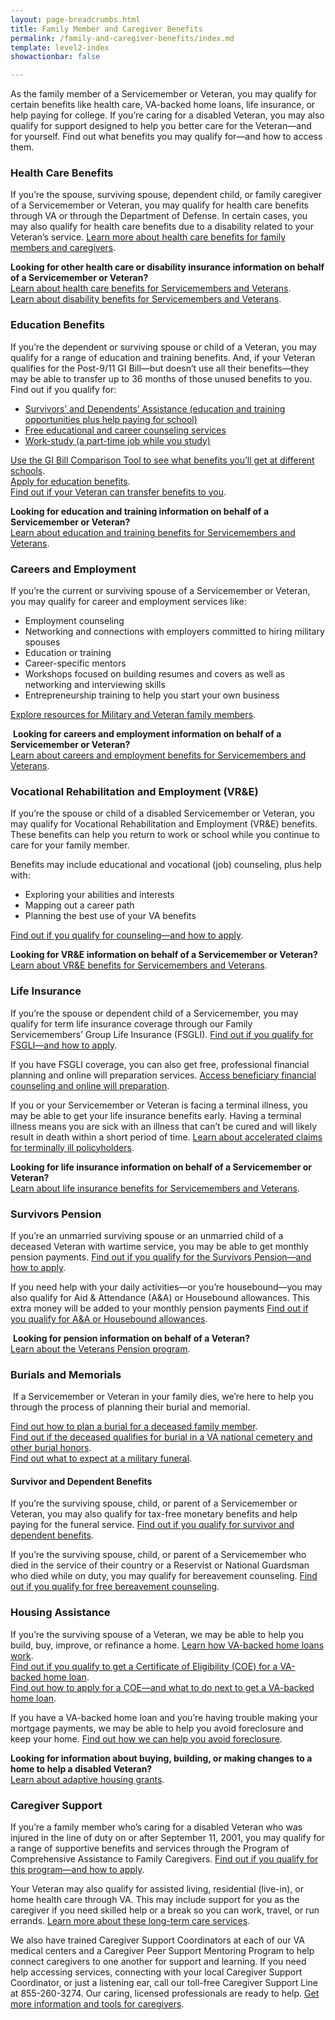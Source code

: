 ```yaml
---
layout: page-breadcrumbs.html
title: Family Member and Caregiver Benefits
permalink: /family-and-caregiver-benefits/index.md
template: level2-index
showactionbar: false

---
```


<div class="va-introtext">

As the family member of a Servicemember or Veteran, you may qualify for certain benefits like health care, VA-backed home loans, life insurance, or help paying for college. If you’re caring for a disabled Veteran, you may also qualify for support designed to help you better care for the Veteran—and for yourself. Find out what benefits you may qualify for—and how to access them.

</div>

### Health Care Benefits
If you’re the spouse, surviving spouse, dependent child, or family caregiver of a Servicemember or Veteran, you may qualify for health care benefits through VA or through the Department of Defense. In certain cases, you may also qualify for health care benefits due to a disability related to your Veteran’s service. [Learn more about health care benefits for family members and caregivers](/health-care/family-caregiver-benefits/). 

**Looking for other health care or disability insurance information on behalf of a Servicemember or Veteran?**<br>
[Learn about health care benefits for Servicemembers and Veterans](/health-care/). <br>
[Learn about disability benefits for Servicemembers and Veterans](/disability/).

### Education Benefits
If you’re the dependent or surviving spouse or child of a Veteran, you may qualify for a range of education and training benefits. And, if your Veteran qualifies for the Post-9/11 GI Bill—but doesn’t use all their benefits—they may be able to transfer up to 36 months of those unused benefits to you.
Find out if you qualify for:

- [Survivors’ and Dependents’ Assistance (education and training opportunities plus help paying for school)](/education/gi-bill/survivors-dependent-assistance/)<br>
- [Free educational and career counseling services](/education/tools-programs/)<br>
- [Work-study (a part-time job while you study)](/education/work-learn/workstudy/)<br>

[Use the GI Bill Comparison Tool to see what benefits you’ll get at different schools](/gi-bill-comparison-tool/).<br>
[Apply for education benefits](/education/apply/).<br>
[Find out if your Veteran can transfer benefits to you](/education/gi-bill/transfer/).<br>

**Looking for education and training information on behalf of a Servicemember or Veteran?**<br>
[Learn about education and training benefits for Servicemembers and Veterans](/education/).

### Careers and Employment
If you’re the current or surviving spouse of a Servicemember or Veteran, you may qualify for career and employment services like:

- Employment counseling
- Networking and connections with employers committed to hiring military spouses
- Education or training
- Career-specific mentors
- Workshops focused on building resumes and covers as well as networking and interviewing skills
- Entrepreneurship training to help you start your own business

[Explore resources for Military and Veteran family members](/employment/job-seekers/family-members/).

 **Looking for careers and employment information on behalf of a Servicemember or Veteran?**<br>
[Learn about careers and employment benefits for Servicemembers and Veterans](/employment/).

### Vocational Rehabilitation and Employment (VR&E)  

If you’re the spouse or child of a disabled Servicemember or Veteran, you may qualify for Vocational Rehabilitation and Employment (VR&E) benefits. These benefits can help you return to work or school while you continue to care for your family member.

Benefits may include educational and vocational (job) counseling, plus help with:

- Exploring your abilities and interests
- Mapping out a career path
- Planning the best use of your VA benefits

[Find out if you qualify for counseling—and how to apply](/vocational-rehab-and-employment/family-members/).

**Looking for VR&E information on behalf of a Servicemember or Veteran?**<br>
[Learn about VR&E benefits for Servicemembers and Veterans](/vocational-rehab-and-employment/).

### Life Insurance

If you’re the spouse or dependent child of a Servicemember, you may qualify for term life insurance coverage through our Family Servicemembers’ Group Life Insurance (FSGLI). [Find out if you qualify for FSGLI—and how to apply](/life-insurance/options-and-eligibility/fsgli/).

If you have FSGLI coverage, you can also get free, professional financial planning and online will preparation services. [Access beneficiary financial counseling and online will preparation](http://www.benefits.va.gov/insurance/bfcs.asp).

If you or your Servicemember or Veteran is facing a terminal illness, you may be able to get your life insurance benefits early. Having a terminal illness means you are sick with an illness that can’t be cured and will likely result in death within a short period of time. [Learn about accelerated claims for terminally ill policyholders](/life-insurance/disabled-and-terminally-ill/).

**Looking for life insurance information on behalf of a Servicemember or Veteran?**<br>
[Learn about life insurance benefits for Servicemembers and Veterans](/life-insurance/).

### Survivors Pension

If you’re an unmarried surviving spouse or an unmarried child of a deceased Veteran with wartime service, you may be able to get monthly pension payments. [Find out if you qualify for the Survivors Pension—and how to apply](/pension/survivors-pension/).

If you need help with your daily activities—or you’re housebound—you may also qualify for Aid & Attendance (A&A) or Housebound allowances. This extra money will be added to your monthly pension payments [Find out if you qualify for A&A or Housebound allowances](/pension/aid-attendance-housebound/).

 **Looking for pension information on behalf of a Veteran?**<br>
[Learn about the Veterans Pension program](/pension/).

### Burials and Memorials

 If a Servicemember or Veteran in your family dies, we’re here to help you through the process of planning their burial and memorial.

[Find out how to plan a burial for a deceased family member](/burials-and-memorials/burial-planning/).<br>
[Find out if the deceased qualifies for burial in a VA national cemetery and other burial honors](/burials-and-memorials/eligibility/).<br>
[Find out what to expect at a military funeral](/burials-and-memorials/what-to-expect-at-a-funeral/). <br>

#### Survivor and Dependent Benefits
If you’re the surviving spouse, child, or parent of a Servicemember or Veteran, you may also qualify for tax-free monetary benefits and help paying for the funeral service. [Find out if you qualify for survivor and dependent benefits]( /burials-and-memorials/survivor-and-dependent-benefits/).

If you’re the surviving spouse, child, or parent of a Servicemember who died in the service of their country or a Reservist or National Guardsman who died while on duty, you may qualify for bereavement counseling. [Find out if you qualify for free bereavement counseling](/burials-and-memorials/survivor-and-dependent-benefits/bereavement-counseling/). 

### Housing Assistance
If you’re the surviving spouse of a Veteran, we may be able to help you build, buy, improve, or refinance a home.
[Learn how VA-backed home loans work](/housing-assistance/home-loans/loan-options/).<br>
[Find out if you qualify to get a Certificate of Eligibility (COE) for a VA-backed home loan](/housing-assistance/home-loans/eligibility/).<br>
[Find out how to apply for a COE—and what to do next to get a VA-backed home loan](/housing-assistance/home-loans/).<br>

If you have a VA-backed home loan and you’re having trouble making your mortgage payments, we may be able to help you avoid foreclosure and keep your home. [Find out how we can help you avoid foreclosure](/housing-assistance/home-loans/trouble-making-payments/). 

**Looking for information about buying, building, or making changes to a home to help a disabled Veteran?**<br>
[Learn about adaptive housing grants](/housing-assistance/adaptive-housing-grants/).

### Caregiver Support
If you’re a family member who’s caring for a disabled Veteran who was injured in the line of duty on or after September 11, 2001, you may qualify for a range of supportive benefits and services through the Program of Comprehensive Assistance to Family Caregivers. [Find out if you qualify for this program—and how to apply](/health-care/comprehensive-assistance-to-family-caregivers/).

Your Veteran may also qualify for assisted living, residential (live-in), or home health care through VA. This may include support for you as the caregiver if you need skilled help or a break so you can work, travel, or run errands. [Learn more about these long-term care services]( /health-care/about-va-health-care/assisted-living-and-home-health-care/).

We also have trained Caregiver Support Coordinators at each of our VA medical centers and a Caregiver Peer Support Mentoring Program to help connect caregivers to one another for support and learning.
If you need help accessing services, connecting with your local Caregiver Support Coordinator, or just a listening ear, call our toll-free Caregiver Support Line at 855-260-3274. Our caring, licensed professionals are ready to help.
[Get more information and tools for caregivers](https://www.caregiver.va.gov/index.asp).
<br>
<br>
<br>
